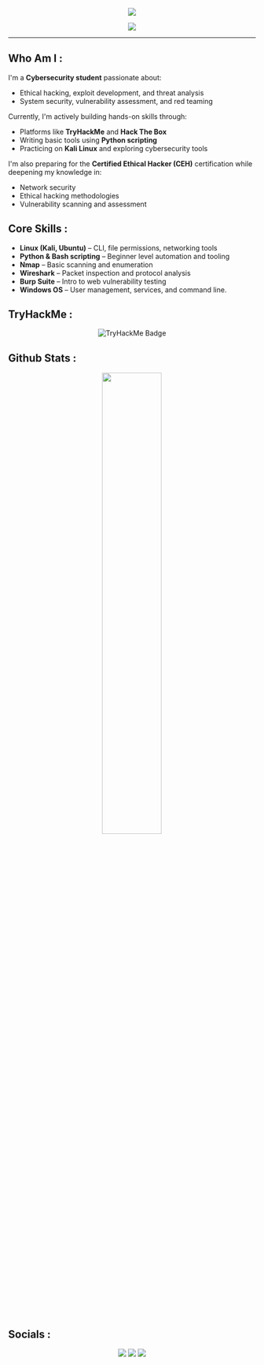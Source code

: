 <!-- Banner -->
<p align="center">
<img src="https://capsule-render.vercel.app/api?type=waving&color=0:0f0c29,50:302b63,100:24243e&height=200&section=header&text=🛡️%20Sarthak%20Mishra%20🛡&fontColor=ffffff&fontSize=40&animation=fadeIn">

<p align="center">
<img src="https://readme-typing-svg.herokuapp.com?font=Fira+Code&duration=3000&pause=1000&center=true&width=435&lines=Cybersecurity;Ethical+Hacking;TryHackMe+%7C+Python+%7C+Linux+;Seeking+Cybersecurity+Opportunities">
</p>

---

## Who Am I :

I'm a **Cybersecurity student** passionate about:

- Ethical hacking, exploit development, and threat analysis  
- System security, vulnerability assessment, and red teaming  

Currently, I'm actively building hands-on skills through:

- Platforms like **TryHackMe** and **Hack The Box**  
- Writing basic tools using **Python scripting**  
- Practicing on **Kali Linux** and exploring cybersecurity tools  

I'm also preparing for the **Certified Ethical Hacker (CEH)** certification while deepening my knowledge in:

- Network security  
- Ethical hacking methodologies  
- Vulnerability scanning and assessment

## Core Skills :
- **Linux (Kali, Ubuntu)** – CLI, file permissions, networking tools  
- **Python & Bash scripting** – Beginner level automation and tooling  
- **Nmap** – Basic scanning and enumeration  
- **Wireshark** – Packet inspection and protocol analysis  
- **Burp Suite** – Intro to web vulnerability testing  
- **Windows OS** – User management, services, and command line.

## TryHackMe :

<p align="center">
  <img src="https://tryhackme-badges.s3.amazonaws.com/Shaivarth.png?timestamp=20250911011324" alt="TryHackMe Badge" />
</p>

## Github Stats :
<p align="center"> <img src="https://github-readme-stats.vercel.app/api?username=Shaivarth&show_icons=true&theme=radical" width="49%" /> </p>

## Socials :
<p align="center"> <a href="https://www.linkedin.com/in/shaivarth/"><img src="https://img.shields.io/badge/LinkedIn-%230077B5.svg?style=for-the-badge&logo=linkedin&logoColor=white" /></a> <a href="mailto:sarthakatwork08@gmail.com"><img src="https://img.shields.io/badge/Gmail-D14836?style=for-the-badge&logo=gmail&logoColor=white" /></a> <a href="https://tryhackme.com/p/Shaivarth"><img src="https://img.shields.io/badge/TryHackMe-red?style=for-the-badge&logo=tryhackme&logoColor=white" /></a> </p>
